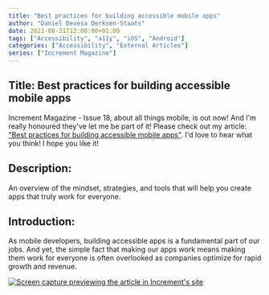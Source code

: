 ```yaml
---
title: "Best practices for building accessible mobile apps"
author: "Daniel Devesa Derksen-Staats"
date: 2021-08-31T12:00:00+01:00
tags: ["Accessibility", "a11y", "iOS", "Android"]
categories: ["Accessibility", "External Articles"]
series: ["Increment Magazine"]
---
```


## Title: Best practices for building accessible mobile apps

Increment Magazine - Issue 18, about all things mobile, is out now! And I'm really honoured they've let me be part of it! Please check out my article: ["Best practices for building accessible mobile apps"](https://increment.com/mobile/best-practices-for-building-accessible-mobile-apps/). I'd love to hear what you think! I hope you like it!

## Description:
An overview of the mindset, strategies, and tools that will help you create apps that truly work for everyone.

## Introduction: 
As mobile developers, building accessible apps is a fundamental part of our jobs. And yet, the simple fact that making our apps work means making them work for everyone is often overlooked as companies optimize for rapid growth and revenue.

[![Screen capture previewing the article in Increment's site](images/posts/2021-08-31-01/IncrementSiteCapture.png)](https://increment.com/mobile/best-practices-for-building-accessible-mobile-apps/)